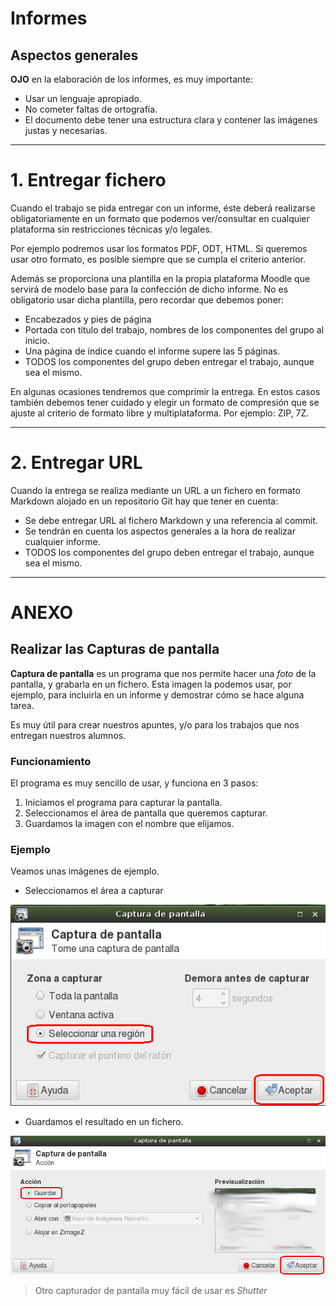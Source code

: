 
# Informes

## Aspectos generales

**OJO** en la elaboración de los informes, es muy importante:
* Usar un lenguaje apropiado.
* No cometer faltas de ortografía.
* El documento debe tener una estructura clara y contener las imágenes justas y necesarias.

---

# 1. Entregar fichero

Cuando el trabajo se pida entregar con un informe, éste deberá realizarse obligatoriamente en un formato que podemos ver/consultar en cualquier plataforma sin restricciones técnicas y/o legales.

Por ejemplo podremos usar los formatos PDF, ODT, HTML. Si queremos usar otro formato, es posible siempre que se cumpla el criterio anterior.

Además se proporciona una plantilla en la propia plataforma Moodle que servirá de modelo base para la confección de dicho informe. No es obligatorio usar dicha plantilla, pero recordar que debemos poner:
* Encabezados y pies de página
* Portada con título del trabajo, nombres de los componentes del grupo al inicio.
* Una página de índice cuando el informe supere las 5 páginas.
* TODOS los componentes del grupo deben entregar el trabajo, aunque sea el mismo.

En algunas ocasiones tendremos que comprimir la entrega. En estos casos también debemos tener cuidado y elegir un formato de compresión que se ajuste al criterio de formato libre y multiplataforma. Por ejemplo: ZIP, 7Z.

---

# 2. Entregar URL

Cuando la entrega se realiza mediante un URL a un fichero en formato Markdown alojado en un repositorio Git hay que tener en cuenta:
* Se debe entregar URL al fichero Markdown y una referencia al commit.
* Se tendrán en cuenta los aspectos generales a la hora de realizar cualquier informe.
* TODOS los componentes del grupo deben entregar el trabajo, aunque sea el mismo.

---

# ANEXO

## Realizar las Capturas de pantalla

**Captura de pantalla** es un programa que nos permite hacer una *foto* de
la pantalla, y grabarla en un fichero. Esta imagen la podemos
usar, por ejemplo, para incluirla en un informe y demostrar cómo se hace
alguna tarea.

Es muy útil para crear nuestros apuntes, y/o para los trabajos que nos
entregan nuestros alumnos.

### Funcionamiento

El programa es muy sencillo de usar, y funciona en 3 pasos:

1. Iniciamos el programa para capturar la pantalla.
1. Seleccionamos el área de pantalla que queremos capturar.
1. Guardamos la imagen con el nombre que elijamos.

### Ejemplo

Veamos unas imágenes de ejemplo.
* Seleccionamos el área a capturar

![captura-imagen-seleccion](./images/captura-imagen-seleccion.png)

* Guardamos el resultado en un fichero.

![captura-imagen-guardar](./images/captura-imagen-guardar.png)

> Otro capturador de pantalla muy fácil de usar es *Shutter*
